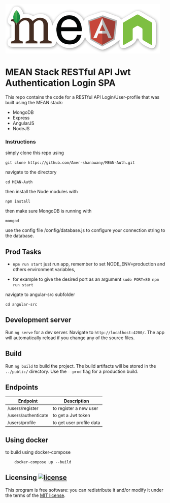  ![mean-logo](./mean-logo.png)
 
 # MEAN Stack  RESTful API Jwt Authentication Login SPA

This repo contains the code for a RESTful API Login/User-profile that was built using the MEAN stack:

<ul>
<li>MongoDB</li>
<li>Express</li>
<li>AngularJS</li>
<li>NodeJS</li>
</ul>

<h3>Instructions</h3>
simply clone this repo using

    git clone https://github.com/Amer-shanawany/MEAN-Auth.git
    
navigate to the directory

    cd MEAN-Auth
    
then install the Node modules with

    npm install

then make sure MongoDB is running with

    mongod
    
use the config file /config/database.js to configure your connection string to the database.

## Prod Tasks

- `npm run start` just run app, remember to set NODE_ENV=production and others environment variables, 

- for example to give the desired port as an argument `sudo PORT=80 npm run start`

navigate to angular-src subfolder

    cd angular-src

## Development server

Run `ng serve` for a dev server. Navigate to `http://localhost:4200/`. The app will automatically reload if you change any of the source files.

## Build

Run `ng build` to build the project. The build artifacts will be stored in the `../public/` directory. Use the `--prod` flag for a production build.

## Endpoints


| Endpoint |    Description |
|----------| ----------- |
| /users/register | to register a new user
| /users/authenticate | to get a Jwt token
| /users/profile | to get user profile data

## Using docker

to build using docker-compose

        docker-compose up --build



## Licensing [![license](https://img.shields.io/github/license/bkimminich/juice-shop.svg)](LICENSE)

This program is free software: you can redistribute it and/or modify it
under the terms of the [MIT license](https://github.com/JustasB/MitralSuite/issues).

